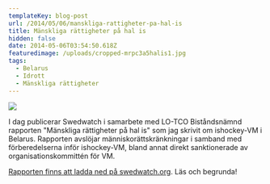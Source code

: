 ```yaml
---
templateKey: blog-post
url: /2014/05/06/manskliga-rattigheter-pa-hal-is
title: Mänskliga rättigheter på hal is
hidden: false
date: 2014-05-06T03:54:50.618Z
featuredimage: /uploads/cropped-mrpc3a5halis1.jpg
tags:
  - Belarus
  - Idrott
  - Mänskliga rättigheter
---
```


![](/uploads/mrpc3a5halis1.jpg)

I dag publicerar Swedwatch i samarbete med LO-TCO Biståndsnämnd rapporten "Mänskliga rättigheter på hal is" som jag skrivit om ishockey-VM i Belarus. Rapporten avslöjar människorättskränkningar i samband med förberedelserna inför ishockey-VM, bland annat direkt sanktionerade av organisationskommittén för VM.

[Rapporten finns att ladda ned på swedwatch.org](http://www.swedwatch.org/rapporter/manskliga-rattigheter-pa-hal). Läs och begrunda!
